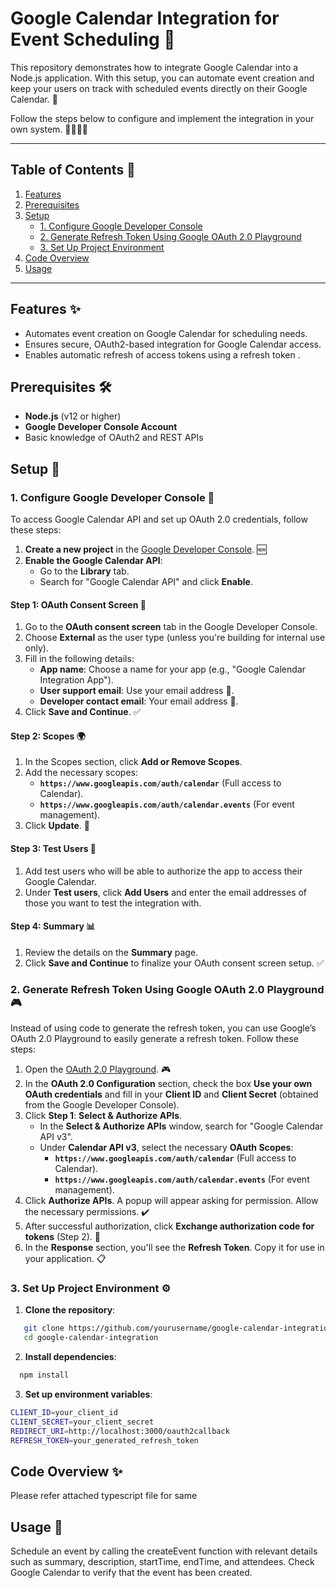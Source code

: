 # Google Calendar Integration for Event Scheduling 📅

This repository demonstrates how to integrate Google Calendar into a Node.js application. With this setup, you can automate event creation and keep your users on track with scheduled events directly on their Google Calendar. 🚀

Follow the steps below to configure and implement the integration in your own system. 👨‍💻👩‍💻

---

## Table of Contents 📑
1. [Features](#features)
2. [Prerequisites](#prerequisites)
3. [Setup](#setup)
   - [1. Configure Google Developer Console](#1-configure-google-developer-console)
   - [2. Generate Refresh Token Using Google OAuth 2.0 Playground](#2-generate-refresh-token-using-google-oauth-20-playground)
   - [3. Set Up Project Environment](#3-set-up-project-environment)
4. [Code Overview](#code-overview)
6. [Usage](#usage)

---

## Features ✨
- Automates event creation on Google Calendar for scheduling needs. 
- Ensures secure, OAuth2-based integration for Google Calendar access.
- Enables automatic refresh of access tokens using a refresh token .

## Prerequisites 🛠️
- **Node.js** (v12 or higher) 
- **Google Developer Console Account** 
- Basic knowledge of OAuth2 and REST APIs 

## Setup 📝

### 1. Configure Google Developer Console 🔧

To access Google Calendar API and set up OAuth 2.0 credentials, follow these steps:

1. **Create a new project** in the [Google Developer Console](https://console.cloud.google.com/). 🆕
2. **Enable the Google Calendar API**:
   - Go to the **Library** tab.
   - Search for "Google Calendar API" and click **Enable**.

#### Step 1: OAuth Consent Screen 📝
1. Go to the **OAuth consent screen** tab in the Google Developer Console.
2. Choose **External** as the user type (unless you're building for internal use only).
3. Fill in the following details:
   - **App name**: Choose a name for your app (e.g., "Google Calendar Integration App").
   - **User support email**: Use your email address 📧.
   - **Developer contact email**: Your email address 📧.
4. Click **Save and Continue**. ✅

#### Step 2: Scopes 🌍
1. In the Scopes section, click **Add or Remove Scopes**.
2. Add the necessary scopes:
   - **`https://www.googleapis.com/auth/calendar`** (Full access to Calendar).
   - **`https://www.googleapis.com/auth/calendar.events`** (For event management).
3. Click **Update**. 🔄

#### Step 3: Test Users 👥
1. Add test users who will be able to authorize the app to access their Google Calendar.
2. Under **Test users**, click **Add Users** and enter the email addresses of those you want to test the integration with.

#### Step 4: Summary 📊
1. Review the details on the **Summary** page.
2. Click **Save and Continue** to finalize your OAuth consent screen setup. ✅

### 2. Generate Refresh Token Using Google OAuth 2.0 Playground 🎮

Instead of using code to generate the refresh token, you can use Google’s OAuth 2.0 Playground to easily generate a refresh token. Follow these steps:

1. Open the [OAuth 2.0 Playground](https://developers.google.com/oauthplayground). 🎮
2. In the **OAuth 2.0 Configuration** section, check the box **Use your own OAuth credentials** and fill in your **Client ID** and **Client Secret** (obtained from the Google Developer Console).
3. Click **Step 1**: **Select & Authorize APIs**.
   - In the **Select & Authorize APIs** window, search for "Google Calendar API v3".
   - Under **Calendar API v3**, select the necessary **OAuth Scopes**:
     - **`https://www.googleapis.com/auth/calendar`** (Full access to Calendar).
     - **`https://www.googleapis.com/auth/calendar.events`** (For event management).
4. Click **Authorize APIs**. A popup will appear asking for permission. Allow the necessary permissions. ✔️
5. After successful authorization, click **Exchange authorization code for tokens** (Step 2). 🔄
6. In the **Response** section, you'll see the **Refresh Token**. Copy it for use in your application. 📋

### 3. Set Up Project Environment ⚙️

1. **Clone the repository**:
```bash
   git clone https://github.com/yourusername/google-calendar-integration.git
   cd google-calendar-integration
```
2. **Install dependencies**:
```bash
  npm install
```
3. **Set up environment variables**:
```bash
CLIENT_ID=your_client_id
CLIENT_SECRET=your_client_secret
REDIRECT_URI=http://localhost:3000/oauth2callback
REFRESH_TOKEN=your_generated_refresh_token

```
## Code Overview ✨
Please refer attached typescript file for same

## Usage 🔧
Schedule an event by calling the createEvent function with relevant details such as summary, description, startTime, endTime, and attendees.
Check Google Calendar to verify that the event has been created.


